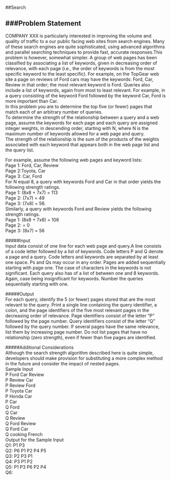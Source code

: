 ##Search


###Problem Statement    
-----------------------       
COMPANY XXX is particularly interested in improving the volume and quality of traffic to a our
public facing web sites from search engines. Many of these search engines are quite
sophisticated, using advanced algorithms and parallel searching techniques to provide fast,
accurate responses.This problem is however, somewhat simpler.
A group of web pages has been classified by associating a list of keywords, given in decreasing
order of relevance, with each page (i.e., the order of keywords is from the most specific keyword
to the least specific). For example, on the TopGear web site a page on reviews of Ford cars may
have the keywords: Ford, Car, Review in that order; the most relevant keyword is Ford.
Queries also include a list of keywords, again from most to least relevant. For example, in a
query consisting of the keyword Ford followed by the keyword Car, Ford is more important than
Car.     
In this problem you are to determine the top five (or fewer) pages that match each of an arbitrary
number of queries.       
To determine the strength of the relationship between a query and a web page, assume the
keywords for each page and each query are assigned integer weights, in descending
order, starting with N, where N is the maximum number of keywords allowed for a web page and
query.       
The strength of the relationship is the sum of the products of the weights associated with
each keyword that appears both in the web page list and the query list.    

For example, assume the following web pages and keyword lists:    
Page 1: Ford, Car, Review     
Page 2:Toyota, Car    
Page 3: Car, Ford     
For N equal 8, a query with keywords Ford and Car in that order yields the following strength
ratings.      
Page 1: (8x8 + 7x7) = 113      
Page 2: (7x7) = 49    
Page 3: (7x8) = 56.     
Similarly, a query with keywords Ford and Review yields the following strength ratings.    
Page 1: (8x8 + 7x6) = 106    
Page 2: = 0    
Page 3: (8x7) = 56         

#####Input    
Input data consist of one line for each web page and query.A line consists of a code letter
followed by a list of keywords. Code letters P and Q denote a page and a query. Code letters and
keywords are separated by at least one space. Ps and Qs may occur in any order.
Pages are added sequentially starting with page one. The case of characters in the keywords is
not significant. Each query also has of a list of between one and 8 keywords. Again, case being
insignificant for keywords. Number the queries sequentially starting with one.

#####Output    
For each query, identify the 5 (or fewer) pages stored that are the most relevant to the query.
Print a single line containing the query identifier, a colon, and the page identifiers of the five most
relevant pages in the decreasing order of relevance. Page identifiers consist of the letter “P”
followed by the page number. Query identifiers consist of the letter “Q” followed by the query
number. If several pages have the same relevance, list them by increasing page number. Do not
list pages that have no relationship (zero strength), even if fewer than five pages are identified.

#####Additional Considerations    
Although the search strength algorithm described here is quite simple, developers should make
provision for substituting a more complex method in the future and consider the impact of nested
pages.    
Sample Input    
P Ford Car Review     
P Review Car    
P Review Ford   
P Toyota Car    
P Honda Car    
P Car    
Q Ford   
Q Car    
Q Review    
Q Ford Review    
Q Ford Car    
Q cooking French    
Output for the Sample Input    
Q1: P1 P3    
Q2: P6 P1 P2 P4 P5    
Q3: P2 P3 P1    
Q4: P3 P1 P2    
Q5: P1 P3 P6 P2 P4    
Q6:   